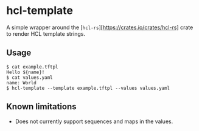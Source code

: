 # hcl-template

A simple wrapper around the [`hcl-rs`][https://crates.io/crates/hcl-rs] crate to render HCL template strings.

## Usage

    $ cat example.tftpl
    Hello ${name}!
    $ cat values.yaml
    name: World
    $ hcl-template --template example.tftpl --values values.yaml

## Known limitations

* Does not currently support sequences and maps in the values.
